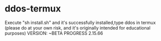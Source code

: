 # ddos-termux
Execute "sh install.sh" and it's successfully installed,type ddos in termux (please do at your own risk, and it's originally intended for educational purposes)
VERSION: ~BETA PROGRESS 2.15.66
